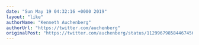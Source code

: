 ```yaml
---
date: "Sun May 19 04:32:16 +0000 2019"
layout: "like"
authorName: "Kenneth Auchenberg"
authorUrl: "https://twitter.com/auchenberg"
originalPost: "https://twitter.com/auchenberg/status/1129967985844674561"
---
```

